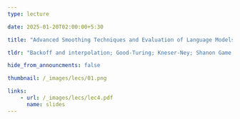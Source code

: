 ```yaml
---
type: lecture

date: 2025-01-20T02:00:00+5:30

title: "Advanced Smoothing Techniques and Evaluation of Language Models"

tldr: "Backoff and interpolation; Good-Turing; Kneser-Ney; Shanon Game; perplexity and entropy"

hide_from_announcments: false

thumbnail: /_images/lecs/01.png

links: 
    - url: /_images/lecs/lec4.pdf
      name: slides
---
```

